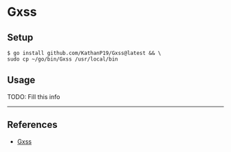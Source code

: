 # Gxss

## Setup

```
$ go install github.com/KathanP19/Gxss@latest && \
sudo cp ~/go/bin/Gxss /usr/local/bin
```

## Usage

TODO: Fill this info

---
## References

- [Gxss](https://github.com/KathanP19/Gxss)
